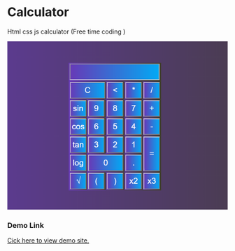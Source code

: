 # Calculator
Html css js calculator (Free time coding )

![Calculator preview](https://github.com/GauravNegi000/calculator/blob/master/calculator.PNG)

### Demo Link
[Cick here to view demo site.](https://calculator-g.netlify.com/calculator.html)
